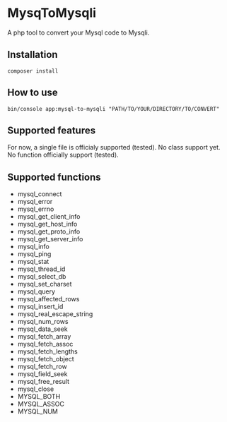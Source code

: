 # MysqToMysqli

A php tool to convert your Mysql code to Mysqli.

## Installation

`composer install`

## How to use

`bin/console app:mysql-to-mysqli "PATH/TO/YOUR/DIRECTORY/TO/CONVERT"`

## Supported features

For now, a single file is officialy supported (tested). No class support yet. No function officially support (tested).


## Supported functions

* mysql_connect
* mysql_error
* mysql_errno
* mysql_get_client_info
* mysql_get_host_info
* mysql_get_proto_info
* mysql_get_server_info
* mysql_info
* mysql_ping
* mysql_stat
* mysql_thread_id
* mysql_select_db
* mysql_set_charset
* mysql_query
* mysql_affected_rows
* mysql_insert_id
* mysql_real_escape_string
* mysql_num_rows
* mysql_data_seek
* mysql_fetch_array
* mysql_fetch_assoc
* mysql_fetch_lengths
* mysql_fetch_object
* mysql_fetch_row
* mysql_field_seek
* mysql_free_result
* mysql_close
* MYSQL_BOTH
* MYSQL_ASSOC
* MYSQL_NUM